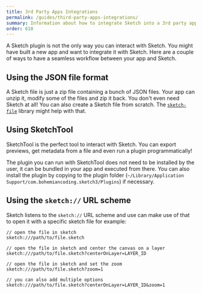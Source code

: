 ```yaml
---
title: 3rd Party Apps Integrations
permalink: /guides/third-party-apps-integrations/
summary: Information about how to integrate Sketch into a 3rd party app
order: 610
---
```


A Sketch plugin is not the only way you can interact with Sketch. You might have built a new app and want to integrate it with Sketch. Here are a couple of ways to have a seamless workflow between your app and Sketch.

## Using the JSON file format

A Sketch file is just a zip file containing a bunch of JSON files. Your app can unzip it, modify some of the files and zip it back. You don't even need Sketch at all! You can also create a Sketch file from scratch. The [`sketch-file`](https://github.com/mathieudutour/sketch-file) library might help with that.

## Using SketchTool

SketchTool is the perfect tool to interact with Sketch. You can export previews, get metadata from a file and even run a plugin programmatically!

The plugin you can run with SketchTool does not need to be installed by the user, it can be bundled in your app and executed from there. You can also install the plugin by copying to the plugin folder (`~/Library/Application Support/com.bohemiancoding.sketch3/Plugins`) if necessary.

## Using the `sketch://` URL scheme

Sketch listens to the `sketch://` URL scheme and use can make use of that to open it with a specific sketch file for example:

```
// open the file in sketch
sketch:///path/to/file.sketch

// open the file in sketch and center the canvas on a layer
sketch:///path/to/file.sketch?centerOnLayer=LAYER_ID

// open the file in sketch and set the zoom
sketch:///path/to/file.sketch?zoom=1

// you can also add multiple options
sketch:///path/to/file.sketch?centerOnLayer=LAYER_ID&zoom=1
```
